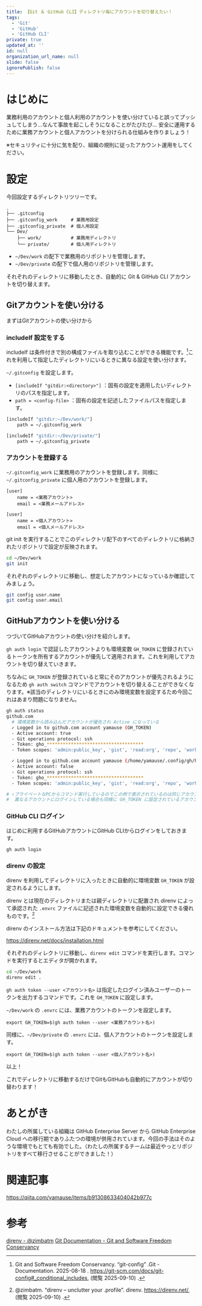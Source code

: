 ```yaml
---
title: 【Git ＆ GitHub CLI】ディレクトリ毎にアカウントを切り替えたい！
tags:
  - 'Git'
  - 'GitHub'
  - 'GitHub CLI'
private: true
updated_at: ''
id: null
organization_url_name: null
slide: false
ignorePublish: false
---
```


# はじめに

業務利用のアカウントと個人利用のアカウントを使い分けていると誤ってプッシュしてしまう...なんて事故を起こしそうになることがたびたび...
安全に運用するために業務アカウントと個人アカウントを分けられる仕組みを作りましょう！

※セキュリティに十分に気を配り、組織の規則に従ったアカウント運用をしてください。

# 設定

今回設定するディレクトリツリーです。

```
.
├── .gitconfig
├── .gitconfig_work     # 業務用設定
├── .gitconfig_private  # 個人用設定
└── Dev/
    ├── work/           # 業務用ディレクトリ
    └── private/        # 個人用ディレクトリ
```

- `~/Dev/work` の配下で業務用のリポジトリを管理します。
- `~/Dev/private` の配下で個人用のリポジトリを管理します。

それぞれのディレクトリに移動したとき、自動的に Git & GitHub CLI アカウントを切り替えます。

## Gitアカウントを使い分ける

まずはGitアカウントの使い分けから

### includeIf 設定をする

includeIf は条件付きで別の構成ファイルを取り込むことができる機能です。[^1]これを利用して指定したディレクトリにいるときに異なる設定を使い分けます。

`~/.gitconfig` を設定します。

- `[includeIf "gitdir:<directory>"]` ：固有の設定を適用したいディレクトリのパスを指定します。
- `path = <config-file>` ：固有の設定を記述したファイルパスを指定します。

```sh
[includeIf "gitdir:~/Dev/work/"]
    path = ~/.gitconfig_work

[includeIf "gitdir:~/Dev/private/"]
    path = ~/.gitconfig_private
```

### アカウントを登録する

`~/.gitconfig_work` に業務用のアカウントを登録します。同様に `~/.gitconfig_private` に個人用のアカウントを登録します。

```ini:~/.gitconfig_work
[user]
    name = <業務アカウント>
    email = <業務メールアドレス>
```

```ini:~/.gitconfig_private
[user]
    name = <個人アカウント>
    email = <個人メールアドレス>
```

git init を実行することでこのディレクトリ配下のすべてのディレクトリに格納されたリポジトリで設定が反映されます。

```sh
cd ~/Dev/work
git init
```

それぞれのディレクトリに移動し、想定したアカウントになっているか確認してみましょう。

```sh
git config user.name
git config user.email
```

## GitHubアカウントを使い分ける

つづいてGitHubアカウントの使い分けを紹介します。

`gh auth login` で認証したアカウントよりも環境変数 `GH_TOKEN` に登録されているトークンを所有するアカウントが優先して適用されます。これを利用してアカウントを切り替えていきます。

ちなみに `GH_TOKEN` が登録されていると常にそのアカウントが優先されるようになるため `gh auth switch` コマンドでアカウントを切り替えることができなくなります。※該当のディレクトリにいるときにのみ環境変数を設定するため今回これはあまり問題になりません。

```sh
gh auth status
github.com
  # 環境変数から読み込んだアカウントが優先され Active になっている
  ✓ Logged in to github.com account yamause (GH_TOKEN)
  - Active account: true
  - Git operations protocol: ssh
  - Token: gho_************************************
  - Token scopes: 'admin:public_key', 'gist', 'read:org', 'repo', 'workflow'

  ✓ Logged in to github.com account yamause (/home/yamause/.config/gh/hosts.yml)
  - Active account: false
  - Git operations protocol: ssh
  - Token: gho_************************************
  - Token scopes: 'admin:public_key', 'gist', 'read:org', 'repo', 'workflow'

# ↑プライベートなPCからコマンド実行しているのでこの例で表示されているのは同じアカウントですが
#  異なるアカウントにログインしている場合も同様に GH_TOKEN に設定されているアカウントが優先されます。
```

### GitHub CLI ログイン

はじめに利用するGitHubアカウントにGitHub CLIからログインをしておきます。

```sh
gh auth login
```

### direnv の設定

direnv を利用してディレクトリに入ったときに自動的に環境変数 `GH_TOKEN` が設定されるようにします。

direnv とは現在のディレクトリまたは親ディレクトリに配置され direnv によって承認された `.envrc` ファイルに記述された環境変数を自動的に設定できる優れものです。[^2]

direnv のインストール方法は下記のドキュメントを参考にしてください。

https://direnv.net/docs/installation.html


それぞれのディレクトリに移動し、`direnv edit` コマンドを実行します。コマンドを実行するとエディタが開かれます。

```sh
cd ~/Dev/work
direnv edit .
```

`gh auth token --user <アカウント名>` は指定したログイン済みユーザーのトークンを出力するコマンドです。これを `GH_TOKEN` に設定します。

`~/Dev/work` の `.envrc` には、業務アカウントのトークンを設定します。

```sh:~/Dev/work/.envrc
export GH_TOKEN=$(gh auth token --user <業務アカウント名>)
```

同様に、`~/Dev/private` の `.envrc` には、個人アカウントのトークンを設定します。

```sh:~/Dev/private/.envrc
export GH_TOKEN=$(gh auth token --user <個人アカウント名>)
```



以上！

これでディレクトリに移動するだけでGitもGitHubも自動的にアカウントが切り替わります！

# あとがき

わたしの所属している組織は GitHub Enterprise Server から GitHub Enterprise Cloud への移行期でありふたつの環境が併用されています。今回の手法はそのような環境でもとても有効でした。（わたしの所属するチームは最近やっとリポジトリをすべて移行させることができました！）


# 関連記事

https://qiita.com/yamause/items/b91308633404042b977c

# 参考

[direnv - @zimbatm](https://direnv.net/)
[Git Documentation - Git and Software Freedom Conservancy](https://git-scm.com/doc)

[^1]: Git and Software Freedom Conservancy. “git-config” .Git - Documentation. 2025-08-18 . https://git-scm.com/docs/git-config#_conditional_includes, (閲覧 2025-09-10) .
[^2]: @zimbatm. “direnv – unclutter your .profile”. direnv. https://direnv.net/, (閲覧 2025-09-10) .